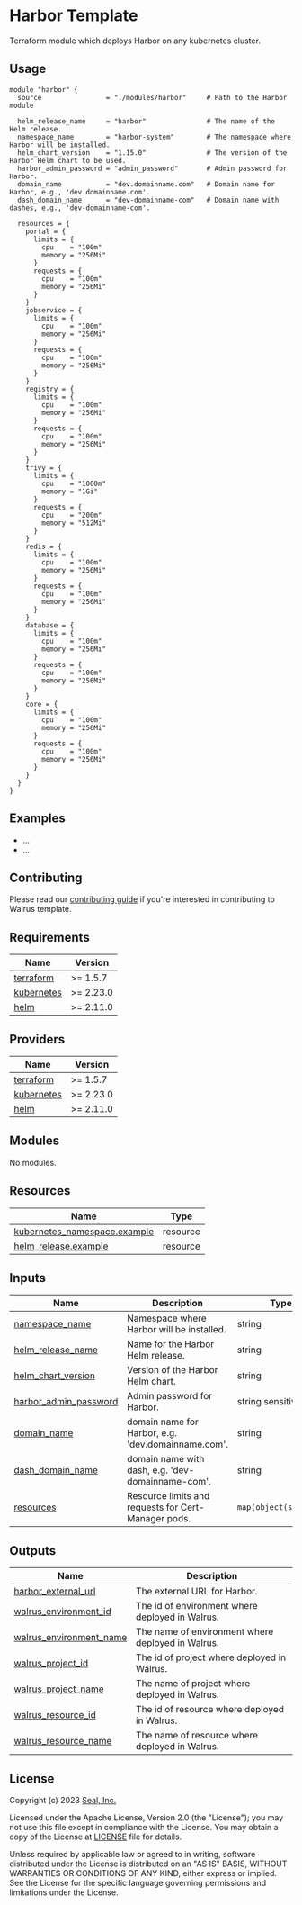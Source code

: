 # Harbor Template

Terraform module which deploys Harbor on any kubernetes cluster.

## Usage

```hcl
module "harbor" {
  source                = "./modules/harbor"     # Path to the Harbor module

  helm_release_name     = "harbor"               # The name of the Helm release.
  namespace_name        = "harbor-system"        # The namespace where Harbor will be installed.
  helm_chart_version    = "1.15.0"               # The version of the Harbor Helm chart to be used.
  harbor_admin_password = "admin_password"       # Admin password for Harbor.
  domain_name           = "dev.domainname.com"   # Domain name for Harbor, e.g., 'dev.domainname.com'.
  dash_domain_name      = "dev-domainname-com"   # Domain name with dashes, e.g., 'dev-domainname-com'.

  resources = {
    portal = {
      limits = {
        cpu    = "100m"
        memory = "256Mi"
      }
      requests = {
        cpu    = "100m"
        memory = "256Mi"
      }
    }
    jobservice = {
      limits = {
        cpu    = "100m"
        memory = "256Mi"
      }
      requests = {
        cpu    = "100m"
        memory = "256Mi"
      }
    }
    registry = {
      limits = {
        cpu    = "100m"
        memory = "256Mi"
      }
      requests = {
        cpu    = "100m"
        memory = "256Mi"
      }
    }
    trivy = {
      limits = {
        cpu    = "1000m"
        memory = "1Gi"
      }
      requests = {
        cpu    = "200m"
        memory = "512Mi"
      }
    }
    redis = {
      limits = {
        cpu    = "100m"
        memory = "256Mi"
      }
      requests = {
        cpu    = "100m"
        memory = "256Mi"
      }
    }
    database = {
      limits = {
        cpu    = "100m"
        memory = "256Mi"
      }
      requests = {
        cpu    = "100m"
        memory = "256Mi"
      }
    }
    core = {
      limits = {
        cpu    = "100m"
        memory = "256Mi"
      }
      requests = {
        cpu    = "100m"
        memory = "256Mi"
      }
    }
  }
}
```

## Examples

- ...
- ...

## Contributing
 
Please read our [contributing guide](./docs/CONTRIBUTING.md) if you're interested in contributing to Walrus template.

<!-- BEGIN_TF_DOCS -->
## Requirements

| Name | Version |
|------|---------|
| <a name="requirement_terraform"></a> [terraform](#requirement\_terraform) | >= 1.5.7 |
| <a name="requirement_kubernetes"></a> [kubernetes](#requirement\_kubernetes) | >= 2.23.0 |
| <a name="requirement_helm"></a> [helm](#requirement\_helm) | >= 2.11.0 |

## Providers

| Name | Version |
|------|---------|
| <a name="provider_terraform"></a> [terraform](#provider\_terraform) | >= 1.5.7 |
| <a name="provider_kubernetes"></a> [kubernetes](#provider\_kubernetes) | >= 2.23.0 |
| <a name="provider_helm"></a> [helm](#provider\_helm) | >= 2.11.0 |

## Modules

No modules.

## Resources

| Name | Type |
|------|------|
| [kubernetes_namespace.example](https://registry.terraform.io/providers/hashicorp/kubernetes/latest/docs/resources/namespace) | resource |
| [helm_release.example](https://registry.terraform.io/providers/hashicorp/helm/latest/docs/resources/release) | resource |

## Inputs

| Name | Description | Type | Default | Required |
|------|-------------|------|---------|:--------:|
| <a name="input_namespace_name"></a> [namespace_name](#input_namespace_name) | Namespace where Harbor will be installed. | string | "harbor-system" | no |
| <a name="input_helm_release_name"></a> [helm_release_name](#input_helm_release_name) | Name for the Harbor Helm release. | string | "harbor" | no |
| <a name="input_helm_chart_version"></a> [helm_chart_version](#input_helm_chart_version) | Version of the Harbor Helm chart. | string | "1.15.0" | no |
| <a name="input_harbor_admin_password"></a> [harbor_admin_password](#input_harbor_admin_password) | Admin password for Harbor. | string sensitive | no | yes |
| <a name="input_domain_name"></a> [domain_name](#input_helm_domain_name) | domain name for Harbor, e.g. 'dev.domainname.com'. | string | no | yes |
| <a name="input_dash_domain_name"></a> [dash_domain_name](#input_dash_domain_name) | domain name with dash, e.g. 'dev-domainname-com'. | string | no | yes |
| <a name="input_resources"></a> [resources](#input_resources) | Resource limits and requests for Cert-Manager pods. | `map(object(string))` | `"See example"` | no |

## Outputs

| Name | Description |
|------|-------------|
| <a name="output_harbor_external_url"></a> [harbor\_external\_url](#output\_harbor\_external\_url) | The external URL for Harbor. |
| <a name="output_walrus_environment_id"></a> [walrus\_environment\_id](#output\_walrus\_environment\_id) | The id of environment where deployed in Walrus. |
| <a name="output_walrus_environment_name"></a> [walrus\_environment\_name](#output\_walrus\_environment\_name) | The name of environment where deployed in Walrus. |
| <a name="output_walrus_project_id"></a> [walrus\_project\_id](#output\_walrus\_project\_id) | The id of project where deployed in Walrus. |
| <a name="output_walrus_project_name"></a> [walrus\_project\_name](#output\_walrus\_project\_name) | The name of project where deployed in Walrus. |
| <a name="output_walrus_resource_id"></a> [walrus\_resource\_id](#output\_walrus\_resource\_id) | The id of resource where deployed in Walrus. |
| <a name="output_walrus_resource_name"></a> [walrus\_resource\_name](#output\_walrus\_resource\_name) | The name of resource where deployed in Walrus. |
<!-- END_TF_DOCS -->

## License

Copyright (c) 2023 [Seal, Inc.](https://seal.io)

Licensed under the Apache License, Version 2.0 (the "License");
you may not use this file except in compliance with the License.
You may obtain a copy of the License at [LICENSE](./LICENSE) file for details.

Unless required by applicable law or agreed to in writing, software
distributed under the License is distributed on an "AS IS" BASIS,
WITHOUT WARRANTIES OR CONDITIONS OF ANY KIND, either express or implied.
See the License for the specific language governing permissions and
limitations under the License.
